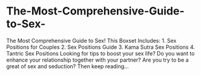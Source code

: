 # The-Most-Comprehensive-Guide-to-Sex-
The Most Comprehensive Guide to Sex! This Boxset Includes: 1. Sex Positions for Couples 2. Sex Positions Guide 3. Kama Sutra Sex Positions 4. Tantric Sex Positions    Looking for tips to boost your sex life? Do you want to enhance your relationship together with your partner? Are you try to be a great of sex and seduction? Then keep reading…
